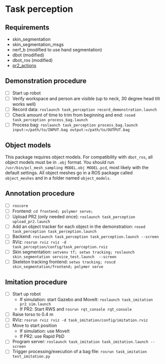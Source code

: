# Task perception

## Requirements
- skin_segmentation
- skin_segmentation_msgs
- nerf_b (modified to use hand segmentation)
- dbot (modified)
- dbot_ros (modified)
- [pr2_actions](https://github.com/jstnhuang/pr2_actions)

## Demonstration procedure
- [ ] Start up robot
- [ ] Verify workspace and person are visible (up to neck, 30 degree head tilt works well)
- [ ] Record data: `roslaunch task_perception record_demonstration.launch`
- [ ] Check amount of time to trim from beginning and end: `rosed task_perception process_bag.launch`
- [ ] Process bag: `roslaunch task_perception process_bag.launch input:=/path/to/INPUT.bag output:=/path/to/OUTPUT.bag`

## Object models
This package requires object models.
For compatibility with `dbot_ros`, all object models must be in `.obj` format.
You should run `/usr/bin/pcl_mesh_sampling MODEL.obj MODEL.pcd`, most likely with the default settings.
All object meshes go in a ROS package called `object_meshes` and in a folder named `object_models`.

## Annotation procedure
- [ ] `roscore`
- [ ] Frontend: `cd frontend; polymer serve;`
- [ ] Upload PR2 (only needed once): `roslaunch task_perception upload_pr2.launch`
- [ ] Add an object tracker for each object in the demonstration: `rosed task_perception task_perception.launch`
- [ ] Backend: `roslaunch task_perception task_perception.launch --screen`
- [ ] RViz: `rosrun rviz rviz -d task_perception/config/task_perception.rviz`
- [ ] Skin segmentation: `setvenv tf; setws tracking; roslaunch skin_segmentation service_test.launch  --screen`
- [ ] Skeleton tracking frontend: `setws tracking; roscd skin_segmentation/frontend; polymer serve`

## Imitation procedure
- [ ] Start up robot
  - If simulation: start Gazebo and MoveIt: `roslaunch task_imitation pr2_sim.launch`
  - If PR2: Start RWS and `rosrun rqt_console rqt_console`
- [ ] Raise torso to 0.4 m
- [ ] RViz: `rosrun rviz rviz -d task_imitation/config/imitation.rviz`
- [ ] Move to start position
  - If simulation: use MoveIt
  - If PR2: use Rapid PbD
- [ ] Program server: `roslaunch task_imitation task_imitation.launch --screen`
- [ ] Trigger processing/execution of a bag file: `rosrun task_imitation test_imitation.py`

